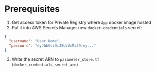 # Prerequisites 

1. Get access token for Private Registry where `App` docker image hosted
2. Put it into AWS Secrets Manager new `docker-credentials` secret:
```json
{
  "username": "User.Name",
  "password": "eyJhbGciOiJSUzUxMiJ9.ey..."
}
```
3. Write the secret ARN to `parameter_store.tf` (`docker_credentials_secret_arn`) 